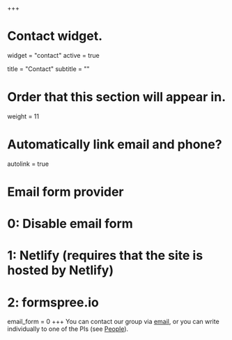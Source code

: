 +++
# Contact widget.
widget = "contact"
active = true

title = "Contact"
subtitle = ""

# Order that this section will appear in.
weight = 11

# Automatically link email and phone?
autolink = true

# Email form provider
#   0: Disable email form
#   1: Netlify (requires that the site is hosted by Netlify)
#   2: formspree.io
email_form = 0
+++
You can contact our group via [email](mailto:liph.unipd@gmail.com), or you can write individually to one of the PIs (see [People](#people)).
